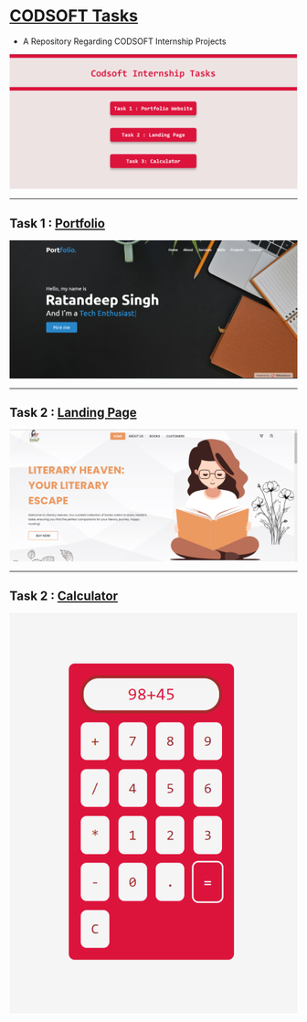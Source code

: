 # [CODSOFT Tasks](https://ratandeep1017.github.io/CODSOFT/)
- A Repository Regarding CODSOFT Internship Projects

![Tasks](Tasks.png)

---

## Task 1 : [Portfolio](https://resumeshowcase.000webhostapp.com)
![Portfolio](Portfolio.png)

---

## Task 2 : [Landing Page](https://resumeshowcase.000webhostapp.com/Literary_Heaven/index.html)
![Landing_page](Landing_page.png)

---

## Task 2 : [Calculator](https://ratandeep1017.github.io/MyProjects/MyProjects/calculator/index.html)
![calculator|300](calculator.png)


